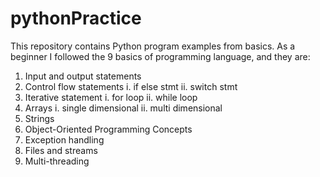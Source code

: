 # pythonPractice
This repository contains Python program examples from basics.
As a beginner I followed the 9 basics of programming language, and they are:
1. Input and output statements 
2. Control flow statements 
 i. if else stmt
 ii. switch stmt
3. Iterative statement 
 i. for loop
 ii. while loop
4. Arrays
 i. single dimensional
 ii. multi dimensional
5. Strings
6. Object-Oriented Programming Concepts
7. Exception handling
8. Files and streams
9. Multi-threading
